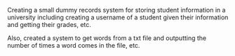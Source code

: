  Creating a small dummy records system for storing student information in a university including creating a username of a student given their information and getting their grades, etc.
 
Also, created a system to get words from a txt file and outputting the number of times a word comes in the file, etc.
